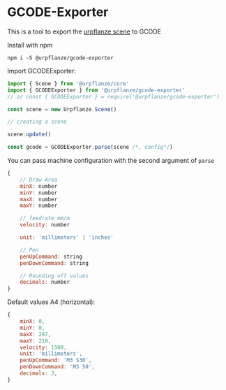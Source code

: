 # GCODE-Exporter

This is a tool to export the [urpflanze scene](https://github.com/urpflanze-org/core) to GCODE

Install with npm

```shell
npm i -S @urpflanze/gcode-exporter
```

Import GCODEExporter:

```javascript
import { Scene } from '@urpflanze/core'
import { GCODEExporter } from '@urpflanze/gcode-exporter'
// or const { GCODEExporter } = require('@urpflanze/gcode-exporter')

const scene = new Urpflanze.Scene()

// creating a scene

scene.update()

const gcode = GCODEExporter.parse(scene /*, config*/)
```

You can pass machine configuration with the second argument of `parse`

```javascript
{
	// Draw Area
	minX: number
	minY: number
	maxX: number
	maxY: number

	// feedrate mm/m
	velocity: number

	unit: 'millimeters' | 'inches'

	// Pen
	penUpCommand: string
	penDownCommand: string

	// Rounding off values
	decimals: number
}
```

Default values A4 (horizontal):

```javascript
{
    minX: 0,
    minY: 0,
    maxX: 297,
    maxY: 210,
    velocity: 1500,
    unit: 'millimeters',
    penUpCommand: 'M3 S30',
    penDownCommand: 'M3 S0',
    decimals: 3,
}
```
